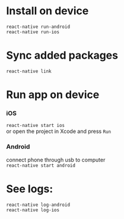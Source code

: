 
# Install on device
`react-native run-android`  
`react-native run-ios`

# Sync added packages
`react-native link`


# Run app on device

### iOS
   `react-native start ios`  
   or open the project in Xcode and press `Run`

### Android
connect phone through usb to computer  
`react-native start android`


# See logs:
`react-native log-android`  
`react-native log-ios`
